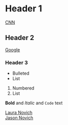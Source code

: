 # Header 1

[CNN](http://www.cnn.com)

## Header 2

[Google](http://www.google.com)

### Header 3

- Bulleted
- List

1. Numbered
2. List

**Bold** and _Italic_ and `Code` text

[Laura Novich](docs/laura-NovichCV.md)  
[Jason Novich](second-folder/jasonCV.md)